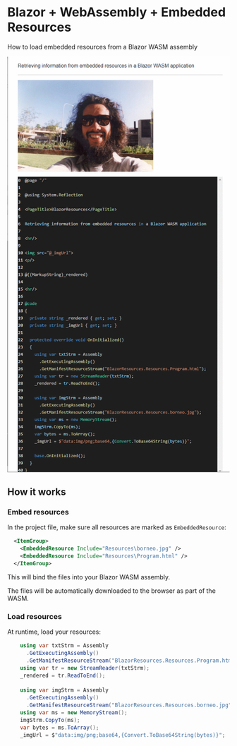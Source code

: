 # Blazor + WebAssembly + Embedded Resources
How to load embedded resources from a Blazor WASM assembly

![](screenshot.png)

## How it works
### Embed resources
In the project file, make sure all resources are marked as `EmbeddedResource`:

```xml
  <ItemGroup>
    <EmbeddedResource Include="Resources\borneo.jpg" />
    <EmbeddedResource Include="Resources\Program.html" />
  </ItemGroup>
```

This will bind the files into your Blazor WASM assembly.

The files will be automatically downloaded to the browser as part of the WASM.

### Load resources
At runtime, load your resources:

```csharp
    using var txtStrm = Assembly
      .GetExecutingAssembly()
      .GetManifestResourceStream("BlazorResources.Resources.Program.html");
    using var tr = new StreamReader(txtStrm);
    _rendered = tr.ReadToEnd();

    using var imgStrm = Assembly
      .GetExecutingAssembly()
      .GetManifestResourceStream("BlazorResources.Resources.borneo.jpg");
    using var ms = new MemoryStream();
    imgStrm.CopyTo(ms);
    var bytes = ms.ToArray();
    _imgUrl = $"data:img/png;base64,{Convert.ToBase64String(bytes)}";
```
